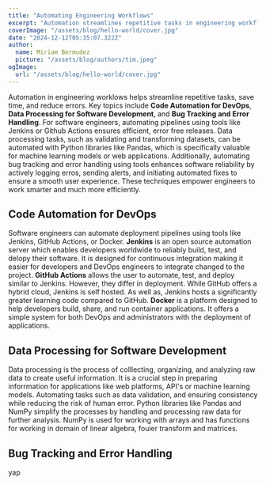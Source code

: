 ```yaml
---
title: "Automating Engineering Workflows"
excerpt: "Automation streamlines repetitive tasks in engineering workflows, saving time and minimizing errors. By using programming tools engineers can shift their focus on more critical aspects of their projects."
coverImage: "/assets/blog/hello-world/cover.jpg"
date: "2024-12-12T05:35:07.322Z"
author:
  name: Miriam Bermudez
  picture: "/assets/blog/authors/tim.jpeg"
ogImage:
  url: "/assets/blog/hello-world/cover.jpg"
---
```


Automation in engineering worklows helps streamline repetitive tasks, save time, and reduce errors. Key topics include **Code Automation for DevOps**, **Data Processing for Software Development**, and **Bug Tracking and Error Handling**. For software engineers, automating pipelines using tools like Jenkins or Github Actions ensures efficient, error free releases. Data processing tasks, such as validating and transforming datasets, can be automated with Python libraries like Pandas, which is specifically valuable for machine learning models or web applications. Additionally, automating bug tracking and error handling using tools enhances software reliability by actively logging erros, sending alerts, and initiating automated fixes to ensure a smooth user experience. These techniques empower engineers to work smarter and much more efficiently.


## Code Automation for DevOps

Software engineers can automate deployment pipelines using tools like Jenkins, GitHub Actions, or Docker.
**Jenkins** is an open source automation server which enables developers worldwide to reliably build, test, and delopy their software. It is designed for continuous integration making it easier for developers and DevOps engineers to integrate changed to the project.
**GitHub Actions** allows the user to automate, test, and deploy similar to Jenkins. However, they differ in deployment. While GitHub offers a hybrid cloud, Jenkins is self hosted. As well as, Jenkins hosts a significantly greater learning code compared to GitHub.
**Docker** is a platform designed to help developers build, share, and run container applications. It offers a simple system for both DevOps and administrators with the deployment of applications.

## Data Processing for Software Development

Data processing is the process of colllecting, organizing, and analyzing raw data to create useful information. It is a crucial step in preparing inforrmation for applications like web platforms, API's or machine learning models. Automating tasks such as data validation, and ensuring consistency while reducing the risk of human error. Python libraries like Pandas and NumPy simplify the processes by handling and processing raw data for further analysis.
NumPy is used for working with arrays and has functions for working in domain of linear algebra, fouier transform and matrices.

## Bug Tracking and Error Handling

yap